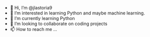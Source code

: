 - 👋 Hi, I’m @jlastoria9
- 👀 I’m interested in learning Python and maybe machine learning.
- 🌱 I’m currently learning Python
- 💞️ I’m looking to collaborate on coding projects
- 📫 How to reach me ...

<!---
jlastoria9/jlastoria9 is a ✨ special ✨ repository because its `README.md` (this file) appears on your GitHub profile.
You can click the Preview link to take a look at your changes.
--->
